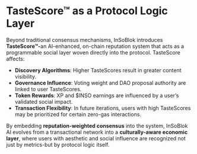 # TasteScore™ as a Protocol Logic Layer

Beyond traditional consensus mechanisms, InSoBlok introduces **TasteScore™-**&#x61;n AI-enhanced, on-chain reputation system that acts as a programmable social layer woven directly into the protocol. TasteScore affects:

* **Discovery Algorithms**: Higher TasteScores result in greater content visibility.
* **Governance Influence**: Voting weight and DAO proposal authority are linked to user TasteScores.
* **Token Rewards**: XP and $INSO earnings are influenced by a user’s validated social impact.
* **Transaction Flexibility**: In future iterations, users with high TasteScores may be prioritized for certain zero-gas interactions.

By embedding **reputation-weighted consensus** into the system, InSoBlok AI evolves from a transactional network into a **culturally-aware economic layer**, where users with aesthetic and social influence are recognized not just by metrics-but by protocol logic itself.
